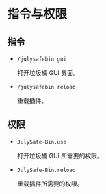 # 指令与权限

## 指令

* `/julysafebin gui `

  打开垃圾桶 GUI 界面。

* `/julysafebin reload`
  
  重载插件。

## 权限

* `JulySafe-Bin.use`
  
  打开垃圾桶 GUI 所需要的权限。
  
* `JulySafe-Bin.reload`
  
  重载插件所需要的权限。
